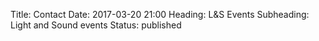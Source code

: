 Title: Contact
Date: 2017-03-20 21:00
Heading: L&S Events
Subheading: Light and Sound events
Status: published
